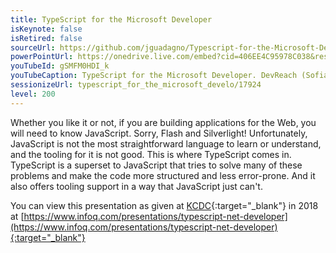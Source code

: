 ```yaml
---
title: TypeScript for the Microsoft Developer
isKeynote: false
isRetired: false
sourceUrl: https://github.com/jguadagno/Typescript-for-the-Microsoft-Developer
powerPointUrl: https://onedrive.live.com/embed?cid=406EE4C95978C038&resid=406EE4C95978C038%2174186&authkey=AGIPgSzQDLKDx2I&em=2
youTubeId: gSMFM0HDI_k
youTubeCaption: TypeScript for the Microsoft Developer. DevReach (Sofia, Bulgaria)
sessionizeUrl: typescript_for_the_microsoft_develo/17924
level: 200
---
```

Whether you like it or not, if you are building applications for the Web, you will need to know JavaScript. Sorry, Flash and Silverlight! Unfortunately, JavaScript is not the most straightforward language to learn or understand, and the tooling for it is not good. This is where TypeScript comes in. TypeScript is a superset to JavaScript that tries to solve many of these problems and make the code more structured and less error-prone. And it also offers tooling support in a way that JavaScript just can't.

You can view this presentation as given at [KCDC](http://www.kcdc.info/){:target="_blank"} in 2018 at [https://www.infoq.com/presentations/typescript-net-developer](https://www.infoq.com/presentations/typescript-net-developer){:target="_blank"}

